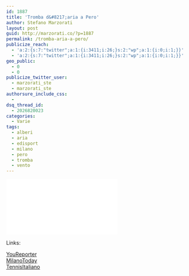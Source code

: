 ```yaml
---
id: 1887
title: 'Tromba d&#8217;aria a Pero'
author: Stefano Marzorati
layout: post
guid: http://marzorati.co/?p=1887
permalink: /tromba-aria-a-pero/
publicize_reach:
  - 'a:2:{s:7:"twitter";a:1:{i:3411;i:26;}s:2:"wp";a:1:{i:0;i:1;}}'
  - 'a:2:{s:7:"twitter";a:1:{i:3411;i:26;}s:2:"wp";a:1:{i:0;i:1;}}'
geo_public:
  - 0
  - 0
publicize_twitter_user:
  - marzorati_ste
  - marzorati_ste
authorsure_include_css:
  - 
dsq_thread_id:
  - 2026820023
categories:
  - Varie
tags:
  - alberi
  - aria
  - edisport
  - milano
  - pero
  - tromba
  - vento
---
```

<div class="video">
    <iframe src="//www.youtube.com/embed/2GxWs54v2d0" frameborder="0" allowfullscreen></iframe>
</div>   

Links:

<a href="http://www.youreporternews.it/2013/tromba-daria-a-pero-milano-crollano-alberi-su-auto-in-presa-diretta/" target="_blank">YouReporter</a>  
<a href="http://www.milanotoday.it/cronaca/tromba-aria-pero-29-luglio-2013.html" target="_blank">MilanoToday</a>  
<a href="http://www.tennisitaliano.it/paura-in-redazione-tennis-7218" target="_blank">TennisItaliano</a>
